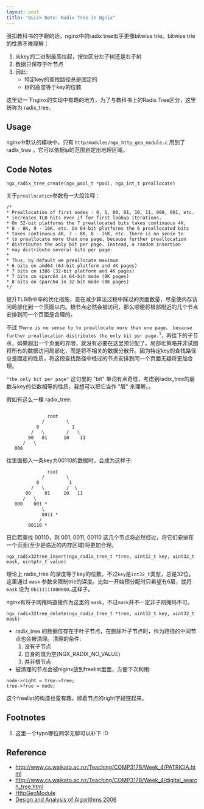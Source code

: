 ```yaml
---
layout: post
title: "Quick Note: Radix Tree in Ngnix"
---
```


强扣教科书的字眼的话，nginx中的radix tree似乎更像bitwise trie。bitwise trie的性质不难理解：

1. 从key的二进制最高位起，按位区分左子树还是右子树
2. 数据只保存于叶节点
3. 因此:
   + 特定key的查找路径总是固定的
   + 树的高度等于key的位数

这里记一下nginx的实现中有趣的地方，为了与教科书上的Radix Tree区分，这里统称为 radix_tree。

## Usage

nginx中默认的模块中，只有 `http/modules/ngx_http_geo_module.c` 用到了 radix_tree 。它可以依据ip的范围划定出地理区域。

## Code Notes

```
ngx_radix_tree_create(ngx_pool_t *pool, ngx_int_t preallocate)
```

关于`preallocation`参数有一大段注释：

```
/*
* Preallocation of first nodes : 0, 1, 00, 01, 10, 11, 000, 001, etc.
* increases TLB hits even if for first lookup iterations.
* On 32-bit platforms the 7 preallocated bits takes continuous 4K,
* 8 - 8K, 9 - 16K, etc. On 64-bit platforms the 6 preallocated bits
* takes continuous 4K, 7 - 8K, 8 - 16K, etc. There is no sense to
* to preallocate more than one page, because further preallocation
* distributes the only bit per page. Instead, a random insertion
* may distribute several bits per page.
*
* Thus, by default we preallocate maximum
* 6 bits on amd64 (64-bit platform and 4K pages)
* 7 bits on i386 (32-bit platform and 4K pages)
* 7 bits on sparc64 in 64-bit mode (8K pages)
* 8 bits on sparc64 in 32-bit mode (8K pages)
*/

```

提升TLB命中率的优化措施，意在减少算法过程中踩过的页面数量，尽量使内存访问局部化到一个页面以内。根节点必然会被访问，那么顺便将根部附近的几个节点安排到同一个页面是合理的。

不过 `There is no sense to to preallocate more than one page， because further preallocation distributes the only bit per page.`<sup>1</sup>，再往下的子节点，如果超出一个页面的界限，就没有必要在这里预分配了。局部化策略并非试图将所有的数据访问局部化，而是将不相关的数据分散开。因为特定key的查找路径总是固定的性质，将这段查找路径中经过的节点安排到同一个页面无疑将更加合理。

`"the only bit per page"` 这句里的 "bit" 单词有点奇怪，考虑到radix_tree的层数与key的位数相等的性质，我想可以把它当作 "层" 来理解。。

假如有这么一棵 radix_tree:


```

               root
             /        \
           0            1
         /   \        /   \
        00   01      10    11
      /   \   
   000
```    
 
往里面插入一条key为00110的数据时，会成为这样子:


```
               root
             /        \
           0           1
         /   \        /  \
       00     01     10   11
      /   \
   000    001 *
             \      
             0011 *
            /
        00110 *
```

日后若查找 00110，则 001, 0011, 00110 这几个节点将必然经过，将它们安排在一个页面(至少是临近的内存区域)将更加合理。

```
ngx_radix32tree_insert(ngx_radix_tree_t *tree, uint32_t key, uint32_t mask, uintptr_t value)
```

理论上 radix_tree 的深度等于key的位数，不过`key`是`int32_t`类型，总是32位。这里通过 `mask` 参数来限制trie的深度。比如一开始预分配时只希望有6层，就将 `mask` 设为 `0b111111000000…`这样子。

nginx有将子网掩码直接作为这里的 `mask`，不过`mask`并不一定非子网掩码不可。

```
ngx_radix32tree_delete(ngx_radix_tree_t *tree, uint32_t key, uint32_t mask)
```

+ radix_tree 的数据仅存在于叶子节点，在删除叶子节点时，作为路径的中间节点也会被清理。清理的条件:
  1. 没有子节点
  2. 自身的值为空(NGX_RADIX_NO_VALUE)
  3. 并非根节点
+ 被清理的节点会被niginx放到freelist里面，方便下次利用:

```
node->right = tree->free;
tree->free = node;
```

这个freelist的构造也蛮有趣，顺着节点的right字段链起来。

## Footnotes

1. 这里一个typo哪位同学无聊可以补下 :D

## Reference
+ http://www.cs.waikato.ac.nz/Teaching/COMP317B/Week_4/PATRICIA.html
+ http://www.cs.waikato.ac.nz/Teaching/COMP317B/Week_4/digital_search_tree.html
+ [HttpGeoModule](http://wiki.nginx.org/HttpGeoModule)
+ [Design and Analysis of Algorithms 2006](http://www.cs.waikato.ac.nz/Teaching/COMP317B/2006index.html)


